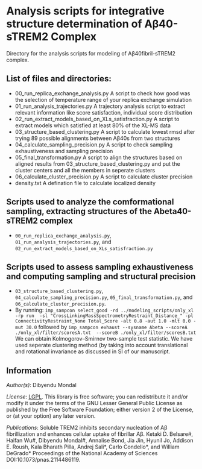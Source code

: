 # Analysis scripts for integrative structure determination of Aβ40-sTREM2 Complex

Directory for the analysis scripts for modeling of Aβ40fibril-sTREM2 complex.

## List of files and directories:

- 00_run_replica_exchange_analysis.py 			A script to check how good was the selection of temperature range of your replica exchange simulation   
- 01_run_analysis_trajectories.py 			A trajectory analysis script to extract relevant information like score satisfaction, individual score distribution 
- 02_run_extract_models_based_on_XLs_satisfraction.py 	A script to extract models which satisfied at least 80% of the XL-MS data	
- 03_structure_based_clustering.py  			A script to calculate lowest rmsd after trying 89 possible alignments between Aβ40s from two structures 
- 04_calculate_sampling_precision.py 			A script to check sampling exhaustiveness and sampling precision
- 05_final_transformation.py				A script to align the structures based on aligned results from 03_structure_based_clustering.py and put the cluster centers and all the members in seperate clusters
- 06_calculate_cluster_precision.py  			A script to calculate cluster precision
- density.txt						A defination file to calculate localized density

## Scripts used to analyze the comformational sampling, extracting structures of the Abeta40-sTREM2 complex 

- `00_run_replica_exchange_analysis.py`, `01_run_analysis_trajectories.py`, and `02_run_extract_models_based_on_XLs_satisfraction.py`  

## Scripts used to assess sampling exhaustiveness and computing sampling and structural precision 
- `03_structure_based_clustering.py`, `04_calculate_sampling_precision.py`, `05_final_transformation.py`, and `06_calculate_cluster_precision.py`.
- By running:  `imp_sampcon select_good -rd ../modeling_scripts/only_xl -rp run  -sl "CrossLinkingMassSpectrometryRestraint_Distance_" -pl ConnectivityRestraint_None Total_Score -alt 0.8 -aut 1.0 -mlt 0.0 -mut 30.0`
followed by 
`imp_sampcon exhaust --sysname Abeta --scoreA ./only_xl/filter/scoresA.txt  --scoreB ./only_xl/filter/scoresB.txt`
We can obtain Kolmogorov–Smirnov two-sample test statistic. We have used seperate clustering method (by taking into account translational and rotational invariance as discussed in SI of our manuscript.

## Information

_Author(s)_: Dibyendu Mondal

_License_: [LGPL](http://www.gnu.org/licenses/old-licenses/lgpl-2.1.html).
This library is free software; you can redistribute it and/or
modify it under the terms of the GNU Lesser General Public
License as published by the Free Software Foundation; either
version 2 of the License, or (at your option) any later version.

_Publications_:
Soluble TREM2 inhibits secondary nucleation of Aβ fibrillization and enhances cellular uptake of fibrillar Aβ.
Ketaki D. Belsare#, Haifan Wu#, Dibyendu Mondal#, Annalise Bond, Jia Jin, Hyunil Jo, Addison E. Roush, Kala Bharath Pilla, Andrej Sali*, Carlo Condello*, and William DeGrado*
Proceedings of the National Academy of Sciences DOI:10.1073/pnas.2114486119.  
